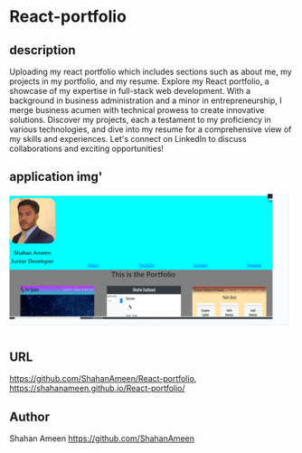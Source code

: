 # React-portfolio

## description
Uploading my react portfolio which includes sections such as about me, my projects in my portfolio, and my resume. Explore my React portfolio, a showcase of my expertise in full-stack web development. With a background in business administration and a minor in entrepreneurship, I merge business acumen with technical prowess to create innovative solutions. Discover my projects, each a testament to my proficiency in various technologies, and dive into my resume for a comprehensive view of my skills and experiences. Let's connect on LinkedIn to discuss collaborations and exciting opportunities!

## application img'

![Alt text](reactport.png)

## URL
https://github.com/ShahanAmeen/React-portfolio,
https://shahanameen.github.io/React-portfolio/
## Author
Shahan Ameen
https://github.com/ShahanAmeen 

